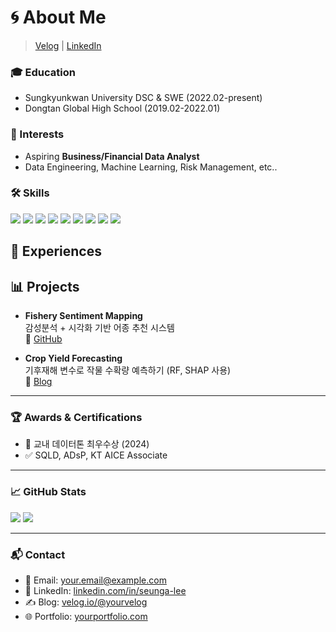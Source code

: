 # 🌀 About Me 
> <a href="https://velog.io/@yourvelog">Velog</a> | <a href="https://www.linkedin.com/in/seunga-lee-26633027b/">LinkedIn</a>



### 🎓 Education
- Sungkyunkwan University DSC & SWE (2022.02-present)
- Dongtan Global High School (2019.02-2022.01)

### 🧩 Interests
- Aspiring <strong>Business/Financial Data Analyst</strong>
- Data Engineering, Machine Learning, Risk Management, etc..

### 🛠 Skills
<p>
  <img src="https://img.shields.io/badge/Python-3776AB?logo=python&logoColor=white"/>
  <img src="https://img.shields.io/badge/Pandas-150458?logo=pandas&logoColor=white"/>
  <img src="https://img.shields.io/badge/R-276DC3?style=flat&logo=r&logoColor=white"/>
  <img src="https://img.shields.io/badge/Numpy-013243?logo=numpy&logoColor=white"/>
  <img src="https://img.shields.io/badge/Scikit Learn-F7931E?logo=scikitlearn&logoColor=white"/>
  <img src="https://img.shields.io/badge/SQL-336791?logo=postgresql&logoColor=white"/>
  <img src="https://img.shields.io/badge/Tableau-E97627?logo=Tableau&logoColor=white"/>
  <img src="https://img.shields.io/badge/C-00599C?style=flat&logo=c&logoColor=white"/>
  <img src="https://img.shields.io/badge/PyTorch-EE4C2C?style=flat&logo=pytorch&logoColor=white"/>
</p>

## 🚀 Experiences

## 📊 Projects

- **Fishery Sentiment Mapping**  
  감성분석 + 시각화 기반 어종 추천 시스템  
  🔗 [GitHub](https://github.com/seungxa/fishery-sentiment)

- **Crop Yield Forecasting**  
  기후재해 변수로 작물 수확량 예측하기 (RF, SHAP 사용)  
  🔗 [Blog](https://velog.io/@yourvelog/crop-forecast)

---

### 🏆 Awards & Certifications

- 🥇 교내 데이터톤 최우수상 (2024)  
- ✅ SQLD, ADsP, KT AICE Associate

---

### 📈 GitHub Stats

<p align="left">
  <img src="https://github-readme-stats-seungxa.vercel.app/api?username=seungxa&show_icons=true&theme=transparent" />
  <img src="https://github-readme-stats-seungxa.vercel.app/api/top-langs/?username=seungxa&layout=compact&theme=transparent" />
</p>

---

### 📬 Contact

- 📧 Email: your.email@example.com  
- 💼 LinkedIn: [linkedin.com/in/seunga-lee](https://linkedin.com)  
- ✍️ Blog: [velog.io/@yourvelog](https://velog.io/@yourvelog)  
- 🌐 Portfolio: [yourportfolio.com](https://yourportfolio.com)

